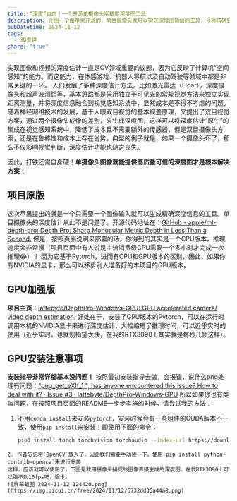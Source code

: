 ```yaml
---
title: “深度”自由！一个开源单摄像头高精度深度图工具
description: 介绍一个由苹果开源的，单目摄像头就可以实现深度图输出的工具，号称精确到发丝级！
pubDatetime: 2024-11-12
tags:
  - 3D重建
share: "true"
---
```

实现图像和视频的深度估计一直是CV领域重要的议题，因为它反映了计算机“空间感知”的能力。而这能力，在体感游戏、机器人导航以及自动驾驶等领域中都是非常关键的一环。
人们发展了多种深度估计方法，比如激光雷达（Lidar），深度摄像头和超声波测距等，基本思路都是采用独立于可见光的常规视觉方法来独立实现距离测量，并将深度信息融合到视觉感知系统中，显然成本是不得不考虑的问题。随着神经网络技术的发展，基于人眼双目视觉的基本视差原理，又提出了双目视觉方案，通过两个摄像头成像的差别，来生成深度图，这样可以将深度估计“原生”的集成在视觉感知系统中，降低了成本且不需要额外的传感器，但是双目摄像头方案，还是在鲁棒性和成本上存在劣势，典型的例子就是，如果一个摄像头坏了，那么不仅影响视觉判断，深度估计功能也随之丧失。

因此，打铁还需自身硬！**单摄像头图像就能提供高质量可信的深度图才是根本解决方案！**
## 项目原版
这次苹果提出的就是一个只需要一个图像输入就可以生成精确深度信息的工具。单目摄像头的深度估计从此不是问题了。开源代码地址在：[GitHub - apple/ml-depth-pro: Depth Pro: Sharp Monocular Metric Depth in Less Than a Second.](https://github.com/apple/ml-depth-pro)
但是，按照页面说明来部署的话，你得到的其实是一个CPU版本，推理速度会非常慢（项目页面中有人说是主流消费级CPU需要一个多小时才完成一次推理😂）！
因为它基于Pytorch，进而有CPU和GPU版本的区别，因此，如果你有NVIDIA的显卡，那么可以移步别人准备好的本项目的GPU版本。
## GPU加强版
**项目主页**：[lattebyte/DepthPro-Windows-GPU: GPU accelerated camera/ video depth estimation.](https://github.com/lattebyte/DepthPro-Windows-GPU)
好处在于，安装了GPU版本的Pytorch，可以在运行时调用本机的NVIDIA显卡来进行深度估计，大幅缩短了推理时间，可以近乎实时的使用（近乎实时，也就别指望太快，在我的RTX3090上其实就是每秒几帧这样）。
## GPU安装注意事项
**安装指导非常详细基本没问题！** 按照最初安装指导去做，会报错，说什么png处理有问题：["png_get_eXIf_1 ", has anyone encountered this issue? How to deal with it? · Issue #3 · lattebyte/DepthPro-Windows-GPU](https://github.com/lattebyte/DepthPro-Windows-GPU/issues/3)
所以如果你也有类似问题，在按照项目页面的README一步步实施的时候，请尝试我的方法：
1. 不用`conda install`来安装`pytorch`，安装时候会有一些组件的CUDA版本不一致，使用`pip install`来安装！即使用下面的命令：
   ```bash
   pip3 install torch torchvision torchaudio --index-url https://download.pytorch.org/whl/cu118
```
2. 作者忘记将`OpenCV`放入了，因此我们需要手动装一下，使用`pip install python-contrib-opencv`来进行安装
这样，应该就可以使用了，下图是我用摄像头捕捉的图像直接生成的深度图。在我RTX3090上可以跑不到10fps吧，很卡。
![屏幕截图 2024-11-12 124420.png](https://img.picui.cn/free/2024/11/12/6732dd35a44a8.png)